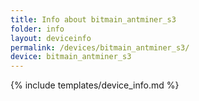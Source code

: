 ```yaml
---
title: Info about bitmain_antminer_s3
folder: info
layout: deviceinfo
permalink: /devices/bitmain_antminer_s3/
device: bitmain_antminer_s3
---
```

{% include templates/device_info.md %}
